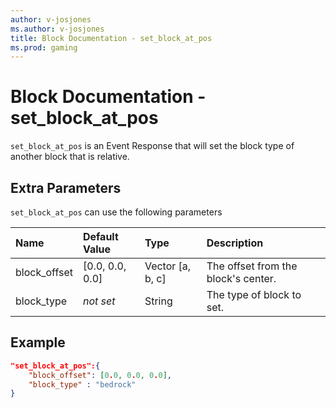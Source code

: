 ```yaml
---
author: v-josjones
ms.author: v-josjones
title: Block Documentation - set_block_at_pos
ms.prod: gaming
---
```


# Block Documentation - set_block_at_pos

`set_block_at_pos` is an Event Response that will set the block type of another block that is relative.

## Extra Parameters

`set_block_at_pos` can use the following parameters

|Name |Default Value  |Type  |Description  |
|:----------|:----------|:----------|:----------|
|block_offset| [0.0, 0.0, 0.0]| Vector [a, b, c]| The offset from the block's center. |
|block_type|*not set* |String| The type of block to set. |

## Example

```json
"set_block_at_pos":{
    "block_offset": [0.0, 0.0, 0.0],
    "block_type" : "bedrock"
}
```
